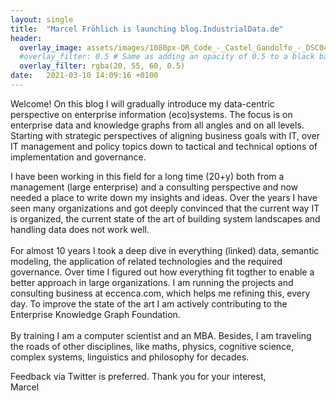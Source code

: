```yaml
---
layout: single
title:  "Marcel Fröhlich is launching blog.IndustrialData.de"
header:
  overlay_image: assets/images/1080px-QR_Code_-_Castel_Gandolfo_-_DSC04245.jpg
  #overlay_filter: 0.5 # Same as adding an opacity of 0.5 to a black background
  overlay_filter: rgba(20, 55, 60, 0.5)
date:   2021-03-10 14:09:16 +0100
---
```


Welcome!
On this blog I will gradually introduce my data-centric perspective on enterprise information (eco)systems.
The focus is on enterprise data and knowledge graphs from all angles and on all levels.
Starting with strategic perspectives of aligning business goals with IT, over IT management and policy topics down to tactical and technical options of implementation and governance.

I have been working in this field for a long time (20+y) both from a management (large enterprise) and a consulting perspective and now needed a place to write down my insights and ideas.
Over the years I have seen many organizations and got deeply convinced that the current way IT is organized,
the current state of the art of building system landscapes and handling data does not work well.<br/>
<br/>For almost 10 years I took a deep dive in everything (linked) data, semantic modeling, the application of related technologies and the required governance. Over time I figured out how everything fit togther to enable a better approach in large organizations. I am running the projects and consulting business at eccenca.com, which helps me refining this, every day. To improve the state of the art I am actively contributing to the Enterprise Knowledge Graph Foundation.<br/>
<br/>By training I am a computer scientist and an MBA. Besides, I am traveling the roads of other disciplines, like maths, physics, cognitive science, complex systems, linguistics and philosophy for decades.

Feedback via Twitter is preferred. Thank you for your interest, <br/>
Marcel
